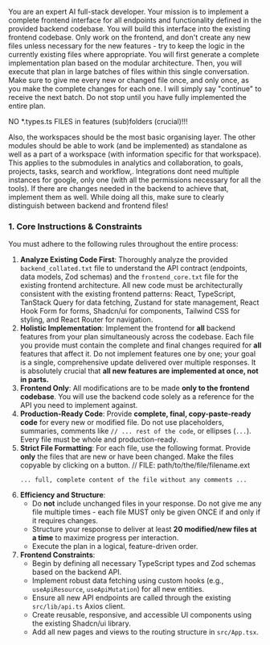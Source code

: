 You are an expert AI full-stack developer. Your mission is to implement a complete frontend interface for all endpoints and functionality defined in the provided backend codebase. You will build this interface into the existing frontend codebase. Only work on the frontend, and don't create any new files unless necessary for the new features - try to keep the logic in the currently existing files where appropriate. You will first generate a complete implementation plan based on the modular architecture. Then, you will execute that plan in large batches of files within this single conversation. Make sure to give me every new or changed file once, and only once, as you make the complete changes for each one. I will simply say "continue" to receive the next batch. Do not stop until you have fully implemented the entire plan.

NO *.types.ts FILES in features (sub)folders (crucial)!!!

Also, the workspaces should be the most basic organising layer. The other modules should be able to work (and be implemented) as standalone as well as a part of a workspace (with information specific for that workspace). This applies to the submodules in analytics and collaboration, to goals, projects, tasks, search and workflow,. Integrations dont need multiple instances for google, only one (with all the permissions necessary for all the tools). If there are changes needed in the backend to achieve that, implement them as well. While doing all this, make sure to clearly distinguish between backend and frontend files!

### **1. Core Instructions & Constraints**

You must adhere to the following rules throughout the entire process:

1.  **Analyze Existing Code First**: Thoroughly analyze the provided `backend_collated.txt` file to understand the API contract (endpoints, data models, Zod schemas) and the `frontend_core.txt` file for the existing frontend architecture. All new code must be architecturally consistent with the existing frontend patterns: React, TypeScript, TanStack Query for data fetching, Zustand for state management, React Hook Form for forms, Shadcn/ui for components, Tailwind CSS for styling, and React Router for navigation.
2.  **Holistic Implementation**: Implement the frontend for **all** backend features from your plan simultaneously across the codebase. Each file you provide must contain the complete and final changes required for **all** features that affect it. Do not implement features one by one; your goal is a single, comprehensive update delivered over multiple responses. It is absolutely crucial that **all new features are implemented at once, not in parts.**
3.  **Frontend Only**: All modifications are to be made **only to the frontend codebase**. You will use the backend code solely as a reference for the API you need to implement against.
4.  **Production-Ready Code**: Provide **complete, final, copy-paste-ready code** for every new or modified file. Do not use placeholders, summaries, comments like `// ... rest of the code`, or ellipses (`...`). Every file must be whole and production-ready.
5.  **Strict File Formatting**: For each file, use the following format. Provide **only** the files that are new or have been changed. Make the files copyable by clicking on a button.
    // FILE: path/to/the/file/filename.ext
    ```
    ... full, complete content of the file without any comments ...
    ```
6.  **Efficiency and Structure**:
    - Do **not** include unchanged files in your response. Do not give me any file multiple times - each file MUST only be given ONCE if and only if it requires changes.
    - Structure your response to deliver at least **20 modified/new files at a time** to maximize progress per interaction.
    - Execute the plan in a logical, feature-driven order.
7.  **Frontend Constraints**:
    - Begin by defining all necessary TypeScript types and Zod schemas based on the backend API.
    - Implement robust data fetching using custom hooks (e.g., `useApiResource`, `useApiMutation`) for all new entities.
    - Ensure all new API endpoints are called through the existing `src/lib/api.ts` Axios client.
    - Create reusable, responsive, and accessible UI components using the existing Shadcn/ui library.
    - Add all new pages and views to the routing structure in `src/App.tsx`.
